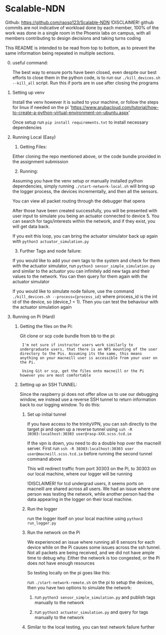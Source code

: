 # Scalable-NDN
Github: https://github.com/raosp123/Scalable-NDN
    !DISCLAIMER! github commits are not indicative of workload done by each member, 100% of the work was done in a single room in the Phoenix labs on campus, with all members contributing to design decisions and taking turns coding


This README is intended to be read from top to bottom, as to prevent the same information being repeated in multiple sections.

0. useful command:

    The best way to ensure ports have been closed, even despite our best efforts to close them in the python code, is to run our `./kill_devices.sh --kill_all` script. Run this if ports are in use after closing the programs

1. Setting up venv

   Install the venv however it is suited to your machine, or follow the steps for linux if needed on the pi
   'https://www.arubacloud.com/tutorial/how-to-create-a-python-virtual-environment-on-ubuntu.aspx'

   Once setup run `pip install requirements.txt` to install necessary dependencies

2. Running Local (Easy)


    1. Getting Files:

    Either cloning the repo mentioned above, or the code bundle provided in the assignment submission

    2. Running:

    Assuming you have the venv setup or manually installed python dependencies, simply running `./start-network-local.sh` will bring up the logger process, the devices incrementally, and then all the sensors.

    You can view all packet routing through the debugger that opens

    After those have been created successfully, you will be presented with user input to simulate you being an actuator connected to device 5. You can search for tags/interests within the network, and if they exist, you will get data back.

    If you exit this loop, you can bring the actuator simulator back up again with `python3 actuator_simulation.py`

    3. Further Tags and node failure:

    If you would like to add your own tags to the system and check for them with the actuator simulator, run `python3 sensor_simple_simulation.py` and similar to the actuator you can infinitely add new tags and their values to the network. You can then query for them again with the actuator simulator

    If you would like to simulate node failure, use the command `./kill_devices.sh --process={process_id}` where process_id is the int id of the device, so (device_1 = 1). Then you can test the behaviour with the actuator simulation again

3. Running on Pi (Hard)


    1. Getting the files on the Pi:

        Git clone or scp code bundle from bb to the pi:

            I'm not sure if instructor users work similarly to undergraduate users, that there is an NFS mounting of the user directory to the Pis. Assuming its the same, this means anything on your macneill user is accessible from your user on the Pi.

            Using Git or scp, get the files onto macneill or the Pi however you are most comfortable

    2. Setting up an SSH TUNNEL:

        Since the raspberry pi does not offer allow us to use our debugging window, we instead use a reverse SSH tunnel to return information back to our logging window. To do this:

        1.  Set up initial tunnel

            If you have access to the trinityVPN, you can ssh directly to the target pi and open up a reverse tunnel using `ssh -R 30303:localhost:30303 user@rasp-XXX.scss.tcd.ie`

            If the vpn is down, you need to do a double hop over the macneill server. First run `ssh -R 30303:localhost:30303 user user@macneill.scss.tcd.ie` before running the second tunnel command above

            This will redirect traffic from port 30303 on the Pi, to 30303 on our local machine, where our logger will be running

            !DISCLAIMER! for tcd undergrad users, it seems ports on macneill are shared across all users. We had an issue where one person was testing the network, while another person had the data appearing in the logger on their local machine.

        2. Run the logger 
        
           run the logger itself on your local machine using `python3 run_logger.py`

        3. Run the network on the Pi

           We experienced an issue where running all 6 sensors for each device while on the Pi causes some issues across the ssh tunnel. Not all packets are being received, and we did not have ample time to debug why. Either the network is too congested, or the Pi does not have enough resources

           So testing locally on the pi goes like this:

           run `./start-network-remote.sh` on the pi to setup the devices, then you have two options to simulate the network:

           1. run `python3 sensor_simple_simulation.py` and publish tags manually to the network

           2. run `python3 actuator_simulation.py` and query for tags manually to the network

        4. Similar to the local testing, you can test network failure further






